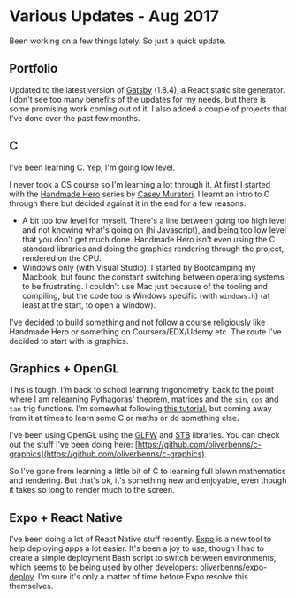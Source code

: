 # Various Updates - Aug 2017

Been working on a few things lately. So just a quick update.

## Portfolio

Updated to the latest version of [Gatsby](github.com/gatsbyjs/gatsby) (1.8.4), a React static site generator. I don't see too many benefits of the updates for my needs, but there is some promising work coming out of it. I also added a couple of projects that I've done over the past few months.

## C

I've been learning C. Yep, I'm going low level.

I never took a CS course so I'm learning a lot through it. At first I started with the [Handmade Hero](https://handmadehero.org/) series by [Casey Muratori](https://mollyrocket.com/casey/about.html). I learnt an intro to C through there but decided against it in the end for a few reasons:

  - A bit too low level for myself. There's a line between going too high level and not knowing what's going on (hi Javascript), and being too low level that you don't get much done. Handmade Hero isn't even using the C standard libraries and doing the graphics rendering through the project, rendered on the CPU.
  - Windows only (with Visual Studio). I started by Bootcamping my Macbook, but found the constant switching between operating systems to be frustrating. I couldn't use Mac just because of the tooling and compiling, but the code too is Windows specific (with `windows.h`) (at least at the start, to open a window).

I've decided to build something and not follow a course religiously like Handmade Hero or something on Coursera/EDX/Udemy etc. The route I've decided to start with is graphics.

## Graphics + OpenGL

This is tough. I'm back to school learning trigonometry, back to the point where I am relearning Pythagoras' theorem, matrices and the `sin`, `cos` and `tan` trig functions. I'm somewhat following [this tutorial](https://learnopengl.com/), but coming away from it at times to learn some C or maths or do something else.

I've been using OpenGL using the [GLFW](https://www.glfw.org) and [STB](https://github.com/nothings/stb) libraries. You can check out the stuff I've been doing here: [https://github.com/oliverbenns/c-graphics](https://github.com/oliverbenns/c-graphics).

So I've gone from learning a little bit of C to learning full blown mathematics and rendering. But that's ok, it's something new and enjoyable, even though it takes so long to render much to the screen.


## Expo + React Native

I've been doing a lot of React Native stuff recently. [Expo](https://expo.io) is a new tool to help deploying apps a lot easier. It's been a joy to use, though I had to create a simple deployment Bash script to switch between environments, which seems to be being used by other developers: [oliverbenns/expo-deploy](github.com/oliverbenns/expo-deploy). I'm sure it's only a matter of time before Expo resolve this themselves.
